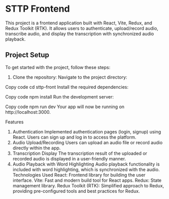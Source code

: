 # STTP Frontend

This project is a frontend application built with React, Vite, Redux, and Redux Toolkit (RTK). It allows users to authenticate, upload/record audio, transcribe audio, and display the transcription with synchronized audio playback.

## Project Setup

To get started with the project, follow these steps:

1. Clone the repository:
Navigate to the project directory:


Copy code
cd sttp-front
Install the required dependencies:


Copy code
npm install
Run the development server:


Copy code
npm run dev
Your app will now be running on http://localhost:3000.

Features
1. Authentication
Implemented authentication pages (login, signup) using React.
Users can sign up and log in to access the platform.
2. Audio Upload/Recording
Users can upload an audio file or record audio directly within the app.
3. Transcription Display
The transcription result of the uploaded or recorded audio is displayed in a user-friendly manner.
4. Audio Playback with Word Highlighting
Audio playback functionality is included with word highlighting, which is synchronized with the audio.
Technologies Used
React: Frontend library for building the user interface.
Vite: Fast and modern build tool for React apps.
Redux: State management library.
Redux Toolkit (RTK): Simplified approach to Redux, providing pre-configured tools and best practices for Redux.
